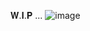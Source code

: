 𝐖.𝐈.𝐏
...
![image](https://github.com/user-attachments/assets/cca6c8a8-a401-490b-9f13-2dfc3fc20953)

